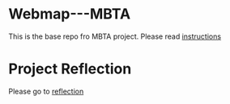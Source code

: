 # Webmap---MBTA
This is the base repo fro MBTA project. Please read [instructions](instructions.md)

# Project Reflection
Please go to [reflection](reflection.md)